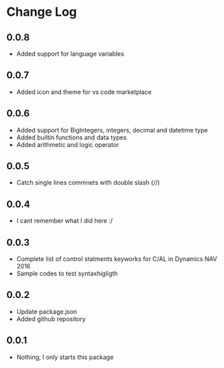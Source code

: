 # Change Log

## 0.0.8
- Added support for language variables

## 0.0.7
- Added icon and theme for vs code marketplace

## 0.0.6
- Added support for BigIntegers, integers, decimal and datetime type
- Added builtin functions and data types
- Added arithmetic and logic operator

## 0.0.5
- Catch single lines commnets with double slash (//)

## 0.0.4
- I cant remember what I did here :/

## 0.0.3
- Complete list of control statments keyworks for C/AL in Dynamics NAV 2016
- Sample codes to test syntaxhigligth

## 0.0.2
- Update package.json
- Added github repository

## 0.0.1
- Nothing, I only starts this package
